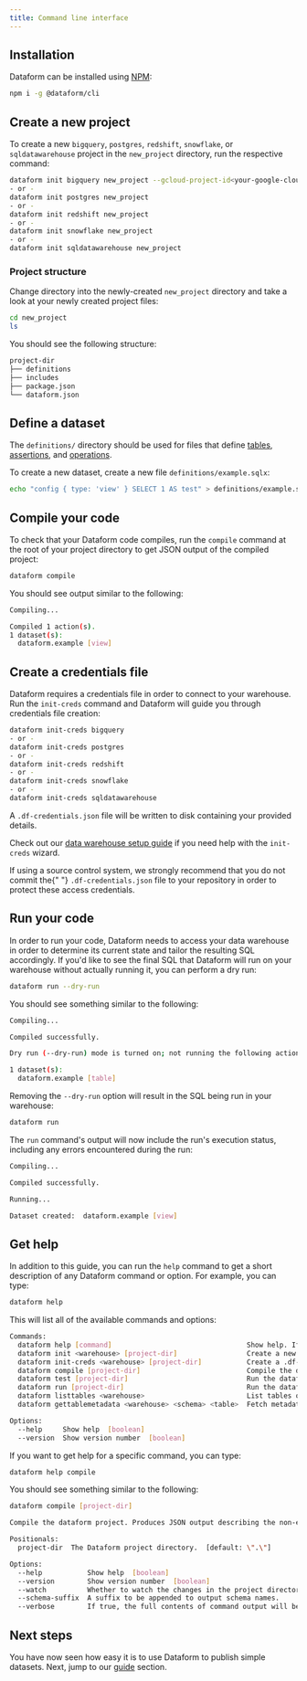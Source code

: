 ```yaml
---
title: Command line interface
---
```


## Installation

Dataform can be installed using <a target="_blank" rel="noopener" href="https://www.npmjs.com/get-npm">NPM</a>:

```bash
npm i -g @dataform/cli
```

## Create a new project

To create a new `bigquery`, `postgres`, `redshift`, `snowflake`, or `sqldatawarehouse` project in the `new_project` directory, run the respective command:

```bash
dataform init bigquery new_project --gcloud-project-id<your-google-cloud-project-id>
- or -
dataform init postgres new_project
- or -
dataform init redshift new_project
- or -
dataform init snowflake new_project
- or -
dataform init sqldatawarehouse new_project
```

### Project structure

Change directory into the newly-created `new_project` directory and take a look at your newly created project files:

```bash
cd new_project
ls
```

You should see the following structure:

```bash
project-dir
├── definitions
├── includes
├── package.json
└── dataform.json
```

## Define a dataset

The `definitions/` directory should be used for files that define [tables](/datasets), [assertions](/assertions), and [operations](/operations).

To create a new dataset, create a new file `definitions/example.sqlx`:

```bash
echo "config { type: 'view' } SELECT 1 AS test" > definitions/example.sqlx
```

## Compile your code

To check that your Dataform code compiles, run the `compile` command at the root of your project directory to get JSON output of the compiled project:

```bash
dataform compile
```

You should see output similar to the following:

```bash
Compiling...

Compiled 1 action(s).
1 dataset(s):
  dataform.example [view]
```

## Create a credentials file

Dataform requires a credentials file in order to connect to your warehouse. Run the `init-creds` command and Dataform will guide you through credentials file creation:

```bash
dataform init-creds bigquery
- or -
dataform init-creds postgres
- or -
dataform init-creds redshift
- or -
dataform init-creds snowflake
- or -
dataform init-creds sqldatawarehouse
```

A `.df-credentials.json` file will be written to disk containing your provided details.

Check out our [data warehouse setup guide](/platform_guides/set_up_datawarehouse) if you need help with the `init-creds` wizard.

<div className="bp3-callout bp3-icon-info-sign bp3-intent-warning" markdown="1">
  If using a source control system, we strongly recommend that you do not commit the{" "}
  <code>.df-credentials.json</code> file to your repository in order to protect these access
  credentials.
</div>

## Run your code

In order to run your code, Dataform needs to access your data warehouse in order to determine its current state and tailor the resulting
SQL accordingly. If you'd like to see the final SQL that Dataform will run on your warehouse without actually running it, you can perform a dry run:

```bash
dataform run --dry-run
```

You should see something similar to the following:

```bash
Compiling...

Compiled successfully.

Dry run (--dry-run) mode is turned on; not running the following actions against your warehouse:

1 dataset(s):
  dataform.example [table]
```

Removing the `--dry-run` option will result in the SQL being run in your warehouse:

```bash
dataform run
```

The `run` command's output will now include the run's execution status, including any errors encountered during the run:

```bash
Compiling...

Compiled successfully.

Running...

Dataset created:  dataform.example [view]
```

## Get help

In addition to this guide, you can run the `help` command to get a short description of any Dataform command or option. For example, you can type:

```bash
dataform help
```

This will list all of the available commands and options:

```bash
Commands:
  dataform help [command]                                 Show help. If [command] is specified, the help is for the given command.
  dataform init <warehouse> [project-dir]                 Create a new dataform project.
  dataform init-creds <warehouse> [project-dir]           Create a .df-credentials.json file for dataform to use when accessing your warehouse.
  dataform compile [project-dir]                          Compile the dataform project. Produces JSON output describing the non-executable graph.
  dataform test [project-dir]                             Run the dataform project\'s unit tests on the configured data warehouse.
  dataform run [project-dir]                              Run the dataform project\'s scripts on the configured data warehouse.
  dataform listtables <warehouse>                         List tables on the configured data warehouse.
  dataform gettablemetadata <warehouse> <schema> <table>  Fetch metadata for a specified table.

Options:
  --help     Show help  [boolean]
  --version  Show version number  [boolean]
```

If you want to get help for a specific command, you can type:

```bash
dataform help compile
```

You should see something similar to the following:

```bash
dataform compile [project-dir]

Compile the dataform project. Produces JSON output describing the non-executable graph.

Positionals:
  project-dir  The Dataform project directory.  [default: \".\"]

Options:
  --help           Show help  [boolean]
  --version        Show version number  [boolean]
  --watch          Whether to watch the changes in the project directory.  [boolean] [default: false]
  --schema-suffix  A suffix to be appended to output schema names.
  --verbose        If true, the full contents of command output will be output (containing fully compiled SQL, etc).  [boolean] [default: false]
```

## Next steps

You have now seen how easy it is to use Dataform to publish simple datasets. Next, jump to our [guide](/guides/datasets) section.

